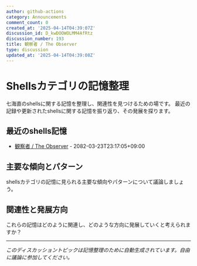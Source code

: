 ```yaml
---
author: github-actions
category: Announcements
comment_count: 0
created_at: '2025-04-14T04:39:07Z'
discussion_id: D_kwDOOWOLMM4AfRtz
discussion_number: 193
title: 観察者 / The Observer
type: discussion
updated_at: '2025-04-14T04:39:08Z'
---
```


# Shellsカテゴリの記憶整理

七海直のshellsに関する記憶を整理し、関連性を見つけるための場です。
最近の記録や更新されたshellsに関する記憶を振り返り、その発展を探ります。

## 最近のshells記憶

- [観察者 / The Observer](shells/aspects/observer.md) - 2082-03-23T23:17:05+09:00

## 主要な傾向とパターン

shellsカテゴリの記憶に見られる主要な傾向やパターンについて議論しましょう。

## 関連性と発展方向

これらの記憶はどのように関連し、どのような方向に発展していくと考えられますか？

---

*このディスカッショントピックは記憶整理のために自動生成されています。自由に議論に参加してください。*
